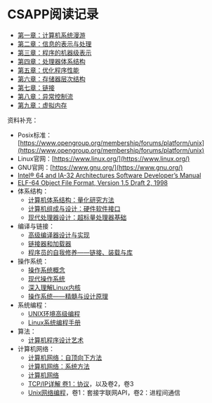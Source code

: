 # CSAPP阅读记录

- [第一章：计算机系统漫游](./01Overview)
- [第二章：信息的表示与处理](./02Information)
- [第三章：程序的机器级表示](./03X86MachineCode)
- [第四章：处理器体系结构](./04CPUArchitecture)
- [第五章：优化程序性能](./05Optimization)
- [第六章：存储器层次结构](./06Memory)
- [第七章：链接](./07Linking)
- [第八章：异常控制流](./08ExceptionalControlFlow)
- [第九章：虚拟内存](./09VirtualMemory)

资料补充：
- Posix标准：[https://www.opengroup.org/membership/forums/platform/unix](https://www.opengroup.org/membership/forums/platform/unix)
- Linux官网：[https://www.linux.org/](https://www.linux.org/)
- GNU官网：[https://www.gnu.org/](https://www.gnu.org/)
- [Intel® 64 and IA-32 Architectures Software Developer’s Manual](https://www.intel.com/content/www/us/en/developer/articles/technical/intel-sdm.html)
- [ELF-64 Object File Format, Version 1.5 Draft 2, 1998](https://uclibc.org/docs/elf-64-gen.pdf)
- 体系结构：
    - [计算机体系结构：量化研究方法](https://book.douban.com/subject/36108789/)
    - [计算机组成与设计：硬件软件接口](https://book.douban.com/subject/26604008/)
    - [现代处理器设计：超标量处理器基础](https://book.douban.com/subject/1161528/)
- 编译与链接：
    - [高级编译器设计与实现](高级编译器设计与实现)
    - [链接器和加载器](https://book.douban.com/subject/4083265/)
    - [程序员的自我修养——链接、装载与库](https://book.douban.com/subject/3652388/)
- 操作系统：
    - [操作系统概念](https://book.douban.com/subject/30297919/)
    - [现代操作系统](https://book.douban.com/subject/27096665/)
    - [深入理解Linux内核](https://book.douban.com/subject/1230516/)
    - [操作系统——精髓与设计原理](https://book.douban.com/subject/26993995/)
- 系统编程：
    - [UNIX环境高级编程](https://book.douban.com/subject/25900403/)
    - [Linux系统编程手册](https://book.douban.com/subject/25809330/)
- 算法：
    - [计算机程序设计艺术](https://book.douban.com/subject/26681685/)
- 计算机网络：
    - [计算机网络：自顶向下方法](https://book.douban.com/subject/30280001/)
    - [计算机网络：系统方法](https://book.douban.com/subject/26417896/)
    - [计算机网络](https://book.douban.com/subject/36022287/)
    - [TCP/IP详解 卷1：协议](https://book.douban.com/subject/26825411/)，以及卷2，卷3
    - [Unix网络编程](https://book.douban.com/subject/4859464/)，卷1：套接字联网API，卷2：进程间通信
